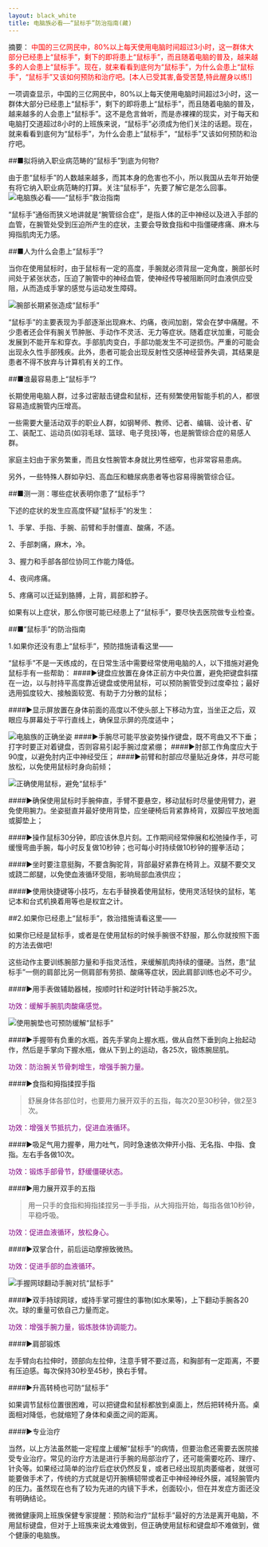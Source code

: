 ```yaml
---
layout: black_white
title: 电脑族必看——“鼠标手”防治指南(藏)
---
```


摘要： <font color="red">中国的三亿网民中，80%以上每天使用电脑时间超过3小时，这一群体大部分已经患上“鼠标手”，剩下的即将患上“鼠标手”，而且随着电脑的普及，越来越多的人会患上“鼠标手”。现在，就来看看到底何为“鼠标手”，为什么会患上“鼠标手”，“鼠标手”又该如何预防和治疗吧。[本人已受其害,备受苦楚,特此醒身以练!]</font>


一项调查显示，中国的三亿网民中，80%以上每天使用电脑时间超过3小时，这一群体大部分已经患上“鼠标手”，剩下的即将患上“鼠标手”，而且随着电脑的普及，越来越多的人会患上“鼠标手”。这不是危言耸听，而是赤裸裸的现实，对于每天和电脑打交道超过8小时的上班族来说，“鼠标手”必须成为他们关注的话题。现在，就来看看到底何为“鼠标手”，为什么会患上“鼠标手”，“鼠标手”又该如何预防和治疗吧。
 
##■拟将纳入职业病范畴的“鼠标手”到底为何物?
 
由于患“鼠标手”的人数越来越多，而其本身的危害也不小，所以我国从去年开始便有将它纳入职业病范畴的打算。关注“鼠标手”，先要了解它是怎么回事。
![电脑族必看——“鼠标手”救治指南](http://file.vivijk.com/uploadfile/2013/1225/20131225115515958.jpeg)

“鼠标手”通俗而狭义地讲就是“腕管综合症”，是指人体的正中神经以及进入手部的血管，在腕管处受到压迫所产生的症状，主要会导致食指和中指僵硬疼痛、麻木与拇指肌肉无力感。
 
##■人为什么会患上“鼠标手”?
 
当你在使用鼠标时，由于鼠标有一定的高度，手腕就必须背屈一定角度，腕部长时间处于紧张状态，压迫了腕管中的神经血管，使神经传导被阻断同时血液供应受阻，从而造成手掌的感觉与运动发生障碍。
 
![腕部长期紧张造成“鼠标手”](http://file.vivijk.com/uploadfile/2013/1225/20131225111958834.jpg)
 
“鼠标手”的主要表现为手部逐渐出现麻木、灼痛，夜间加剧，常会在梦中痛醒。不少患者还会伴有腕关节肿胀、手动作不灵活、无力等症状。随着症状加重，可能会发展到不能开车和穿衣。手部肌肉变白，手部功能发生不可逆损伤。严重的可能会出现永久性手部残疾。此外，患者可能会出现反射性交感神经营养失调，其结果是患者不得不放弃与计算机有关的工作。

##■谁最容易患上“鼠标手”?
 
长期使用电脑人群，过多过密敲击键盘和鼠标，还有频繁使用智能手机的人，都很容易造成腕管内压增高。
 
一些需要大量活动双手的职业人群，如钢琴师、教师、记者、编辑、设计者、矿工、装配工、运动员(如羽毛球、篮球、电子竞技)等，也是腕管综合症的易感人群。
 
家庭主妇由于家务繁重，而且女性腕管本身就比男性细窄，也非常容易患病。
 
另外，一些特殊人群如孕妇、高血压和糖尿病患者等也容易得腕管综合征。

##■测一测：哪些症状表明你患了“鼠标手”?
 
下述的症状的发生应高度怀疑“鼠标手”的发生：
 
1、手掌、手指、手腕、前臂和手肘僵直、酸痛，不适。
 
2、手部刺痛，麻木，冷。
 
3、握力和手部各部位协同工作能力降低。
 
4、夜间疼痛。
 
5、疼痛可以迁延到胳膊，上背，肩部和脖子。
 
如果有以上症状，那么你很可能已经患上了“鼠标手”，要尽快去医院做专业检查。


##■“鼠标手”的防治指南
 
1.如果你还没有患上“鼠标手”，预防措施请看这里——
 
“鼠标手”不是一天练成的，在日常生活中需要经常使用电脑的人，以下措施对避免鼠标手有一些帮助：
####►键盘应放置在身体正前方中央位置，避免把键盘斜摆在一边，以与肘持平高度靠近键盘或使用鼠标，可以预防腕管受到过度牵拉；最好选用弧度较大、接触面较宽、有助于力分散的鼠标；

####►显示屏放置在身体前面的高度以不使头部上下移动为宜，当坐正之后，双眼应与屏幕处于平行直线上，确保显示屏的亮度适中；

![电脑族的正确坐姿](http://file.vivijk.com/uploadfile/2013/1225/20131225112336682.jpg)
####►手腕尽可能平放姿势操作键盘，既不弯曲又不下垂；打字时要正对着键盘，否则容易引起手腕过度紧绷；
####►肘部工作角度应大于90度，以避免肘内正中神经受压；
####►前臂和肘部应尽量贴近身体，并尽可能放松，以免使用鼠标时身向前倾；
 
![正确使用鼠标，避免“鼠标手”](http://file.vivijk.com/uploadfile/2013/1225/20131225112540727.jpg)
 
####►确保使用鼠标时手腕伸直，手臂不要悬空，移动鼠标时尽量使用臂力，避免使用腕力。坐姿挺直并最好使用背垫，应坐硬椅后背紧靠椅背，双脚应平放地面或脚垫上；
 
####►操作鼠标30分钟，即应该休息片刻。工作期间经常伸展和松弛操作手，可缓慢弯曲手腕，每小时反复做10秒钟；也可每小时持续做10秒钟的握拳活动；
 
####►坐时要注意挺胸，不要含胸驼背，背部最好紧靠在椅背上。双腿不要交叉或跷二郎腿，以免使血液循环受阻，影响局部血液供应；
 
####►使用快捷键等小技巧，左右手替换着使用鼠标，使用灵活轻快的鼠标，笔记本和台式机换着用等也是权宜之计。


##2.如果你已经患上“鼠标手”，救治措施请看这里——
 
如果你已经是鼠标手，或者是在使用鼠标的时候手腕很不舒服，那么你就按照下面的方法去做吧!
 
这些动作主要训练腕部力量和手指灵活性，来缓解肌肉持续的僵硬。当然，患“鼠标手”一侧的肩部比另一侧肩部有劳损、酸痛等症状，因此肩部训练也必不可少。
 
####►用手表做辅助器械，按顺时针和逆时针转动手腕25次。
 
<font color="purple">功效：缓解手腕肌肉酸痛感觉。</font>
 
![使用腕垫也可预防缓解“鼠标手”](http://file.vivijk.com/uploadfile/2013/1225/20131225113101926.jpeg)
 
####►手握带有负重的水瓶，首先手掌向上握水瓶，做从自然下垂到向上抬起动作，然后是手掌向下握水瓶，做从下到上的运动，各25次，锻炼腕屈肌。
 
<font color="purple">功效：防治腕关节骨刺增生，增强手腕力量。</font>
 
####►食指和拇指揉捏手指
 
>舒展身体各部位时，也要用力展开双手的五指，每次20至30秒钟，做2至3次。
 
<font color="purple">功效：增强关节抵抗力，促进血液循环。</font>
 
####►吸足气用力握拳，用力吐气，同时急速依次伸开小指、无名指、中指、食指。左右手各做10次。
 
<font color="purple">功效：锻炼手部骨节，舒缓僵硬状态。</font>
 
####►用力展开双手的五指
 
>用一只手的食指和拇指揉捏另一手手指，从大拇指开始，每指各做10秒钟，平稳呼吸。
 
<font color="purple">功效：促进血液循环，放松身心。</font>
 
####►双掌合什，前后运动摩擦致微热。
 
<font color="purple">功效：促进手部的血液循环。</font>
 

![手握网球翻动手腕对抗“鼠标手”](http://file.vivijk.com/uploadfile/2013/1225/20131225113714798.jpg)
 
####►双手持球网球，或持手掌可握住的事物(如水果等)，上下翻动手腕各20次。球的重量可依自己力量而定。
 
<font color="purple">功效：增强手腕力量，锻炼肢体协调能力。</font>
 
####►肩部锻炼
 
左手臂向右拉伸时，颈部向左拉伸，注意手臂不要过高，和胸部有一定距离，不要有压迫感。每次保持30秒至45秒，换右手臂。
 
####►升高转椅也可防“鼠标手”
 
如果调节鼠标位置很困难，可以把键盘和鼠标都放到桌面上，然后把转椅升高。桌面相对降低，也就缩短了身体和桌面之间的距离。

####►专业治疗
 
当然，以上方法虽然能一定程度上缓解“鼠标手”的病情，但要治愈还需要去医院接受专业治疗。常见的治疗方法是进行手腕的局部治疗了，还可能需要吃药、理疗、针灸等。如果经过简单的治疗后症状仍然反复，或者已经出现肌肉萎缩者，就很可能要做手术了，传统的方式就是切开腕横韧带或者正中神经神经外膜，减轻腕管内的压力。虽然现在也有了较为先进的内镜下手术，创面较小，但在并发症方面还没有明确结论。

微微健康网上班族保健专家提醒：预防和治疗“鼠标手”最好的方法是离开电脑，不用鼠标键盘，但对于上班族来说太难做到，但正确使用鼠标和键盘却不难做到，做个健康的电脑族。